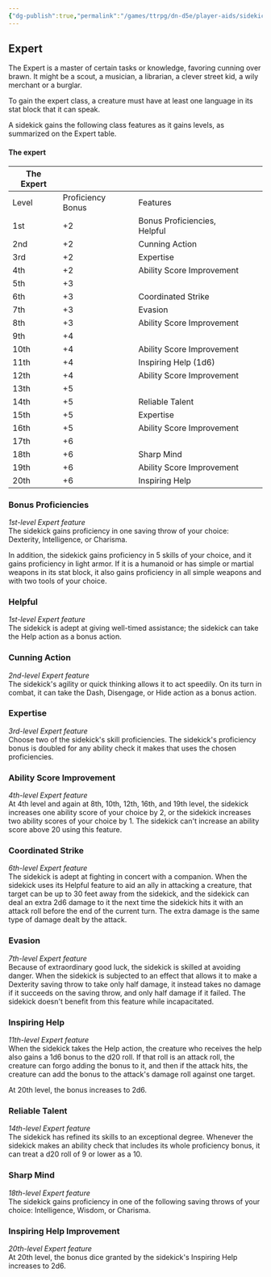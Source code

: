 ```yaml
---
{"dg-publish":true,"permalink":"/games/ttrpg/dn-d5e/player-aids/sidekicks/sidekick-specialisations/sidekick-expert/","tags":["TTRPG/DND/5e"]}
---
```



## Expert

The Expert is a master of certain tasks or knowledge, favoring cunning over brawn. It might be a scout, a musician, a librarian, a clever street kid, a wily merchant or a burglar.

To gain the expert class, a creature must have at least one language in its stat block that it can speak.

A sidekick gains the following class features as it gains levels, as summarized on the Expert table.

#### The expert

|The Expert|   |   |   |   |
|---|---|---|---|---|
|Level|Proficiency Bonus|Features|
|1st|+2|Bonus Proficiencies, Helpful|
|2nd|+2|Cunning Action|
|3rd|+2|Expertise|
|4th|+2|Ability Score Improvement|
|5th|+3||
|6th|+3|Coordinated Strike|
|7th|+3|Evasion|
|8th|+3|Ability Score Improvement|
|9th|+4||
|10th|+4|Ability Score Improvement|
|11th|+4|Inspiring Help (1d6)|
|12th|+4|Ability Score Improvement|
|13th|+5||
|14th|+5|Reliable Talent|
|15th|+5|Expertise|
|16th|+5|Ability Score Improvement|
|17th|+6||
|18th|+6|Sharp Mind|
|19th|+6|Ability Score Improvement|
|20th|+6|Inspiring Help|

### Bonus Proficiencies

_1st-level Expert feature_  
The sidekick gains proficiency in one saving throw of your choice: Dexterity, Intelligence, or Charisma.

In addition, the sidekick gains proficiency in 5 skills of your choice, and it gains proficiency in light armor. If it is a humanoid or has simple or martial weapons in its stat block, it also gains proficiency in all simple weapons and with two tools of your choice.

### Helpful

_1st-level Expert feature_  
The sidekick is adept at giving well-timed assistance; the sidekick can take the Help action as a bonus action.

### Cunning Action

_2nd-level Expert feature_  
The sidekick's agility or quick thinking allows it to act speedily. On its turn in combat, it can take the Dash, Disengage, or Hide action as a bonus action.

### Expertise

_3rd-level Expert feature_  
Choose two of the sidekick's skill proficiencies. The sidekick's proficiency bonus is doubled for any ability check it makes that uses the chosen proficiencies.

### Ability Score Improvement

_4th-level Expert feature_  
At 4th level and again at 8th, 10th, 12th, 16th, and 19th level, the sidekick increases one ability score of your choice by 2, or the sidekick increases two ability scores of your choice by 1. The sidekick can't increase an ability score above 20 using this feature.

### Coordinated Strike

_6th-level Expert feature_  
The sidekick is adept at fighting in concert with a companion. When the sidekick uses its Helpful feature to aid an ally in attacking a creature, that target can be up to 30 feet away from the sidekick, and the sidekick can deal an extra 2d6 damage to it the next time the sidekick hits it with an attack roll before the end of the current turn. The extra damage is the same type of damage dealt by the attack.

### Evasion

_7th-level Expert feature_  
Because of extraordinary good luck, the sidekick is skilled at avoiding danger. When the sidekick is subjected to an effect that allows it to make a Dexterity saving throw to take only half damage, it instead takes no damage if it succeeds on the saving throw, and only half damage if it failed. The sidekick doesn't benefit from this feature while incapacitated.

### Inspiring Help

_11th-level Expert feature_  
When the sidekick takes the Help action, the creature who receives the help also gains a 1d6 bonus to the d20 roll. If that roll is an attack roll, the creature can forgo adding the bonus to it, and then if the attack hits, the creature can add the bonus to the attack's damage roll against one target.

At 20th level, the bonus increases to 2d6.

### Reliable Talent

_14th-level Expert feature_  
The sidekick has refined its skills to an exceptional degree. Whenever the sidekick makes an ability check that includes its whole proficiency bonus, it can treat a d20 roll of 9 or lower as a 10.

### Sharp Mind

_18th-level Expert feature_  
The sidekick gains proficiency in one of the following saving throws of your choice: Intelligence, Wisdom, or Charisma.

### Inspiring Help Improvement

_20th-level Expert feature_  
At 20th level, the bonus dice granted by the sidekick's Inspiring Help increases to 2d6.